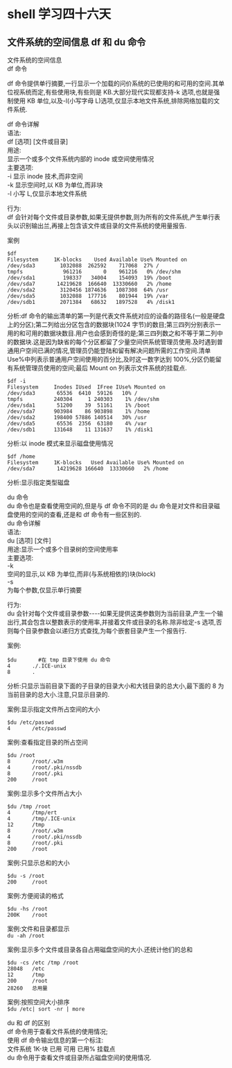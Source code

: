 # shell 学习四十六天
## 文件系统的空间信息 df 和 du 命令

文件系统的空间信息  
df 命令  
 
df 命令提供单行摘要,一行显示一个加载的问价系统的已使用的和可用的空间.其单位视系统而定,有些使用块,有些则是 KB.大部分现代实现都支持-k 选项,也就是强制使用 KB 单位,以及-l(小写字母 L)选项,仅显示本地文件系统,排除网络加载的文件系统.  
 
df 命令详解  
语法:  
df [选项] [文件或目录]  
用途:  
显示一个或多个文件系统内部的 inode 或空间使用情况  
主要选项:  
-i
显示 inode 技术,而非空间  
-k
显示空间时,以 KB 为单位,而非块  
-l
小写 L,仅显示本地文件系统  
 
行为:  
df 会针对每个文件或目录参数,如果无提供参数,则为所有的文件系统,产生单行表头以识别输出兰,再接上包含该文件或目录的文件系统的使用量报告.
 
 
案例  

```
$df  
Filesystem     1K-blocks    Used Available Use% Mounted on  
/dev/sda3        1032088  262592    717068  27% /  
tmpfs             961216       0    961216   0% /dev/shm  
/dev/sda1         198337   34004    154093  19% /boot  
/dev/sda7       14219628  166640  13330660   2% /home  
/dev/sda2        3120456 1874636   1087308  64% /usr  
/dev/sda5        1032088  177716    801944  19% /var  
/dev/sdb1        2071384   68632   1897528   4% /disk1  
```
 
分析:df 命令的输出清单的第一列是代表文件系统对应的设备的路径名(一般是硬盘上的分区);第二列给出分区包含的数据块(1024 字节)的数目;第三四列分别表示一用的和可用的数据块数目.用户也会感到奇怪的是;第三四列数之和不等于第二列中的数据块.这是因为缺省的每个分区都留了少量空间供系统管理员使用.及时遇到普通用户空间已满的情况,管理员仍能登陆和留有解决问题所需的工作空间.清单 Use%中列表示普通用户空间使用的百分比,及时这一数字达到 100%,分区仍能留有系统管理员使用的空间;最后 Mount on 列表示文件系统的挂载点.  
 
```
$df -i  
Filesystem     Inodes IUsed  IFree IUse% Mounted on  
/dev/sda3       65536  6410  59126   10% /  
tmpfs          240304     1 240303    1% /dev/shm  
/dev/sda1       51200    39  51161    1% /boot  
/dev/sda7      903984    86 903898    1% /home  
/dev/sda2      198400 57886 140514   30% /usr  
/dev/sda5       65536  2356  63180    4% /var  
/dev/sdb1      131648    11 131637    1% /disk1  
```

分析:以 inode 模式来显示磁盘使用情况
 
 
```
$df /home  
Filesystem     1K-blocks   Used Available Use% Mounted on  
/dev/sda7       14219628 166640  13330660   2% /home  
```

分析:显示指定类型磁盘  
 
 
du 命令  
du 命令也是查看使用空间的,但是与 df 命令不同的是 du 命令是对文件和目录磁盘使用的空间的查看,还是和 df 命令有一些区别的.  
du 命令详解  
语法:  
du [选项] [文件]  
用途:显示一个或多个目录树的空间使用率  
主要选项:  
-k  
空间的显示,以 KB 为单位,而非(与系统相依的)块(block)  
-s  
为每个参数,仅显示单行摘要  
 
行为:  
du 会针对每个文件或目录参数----如果无提供这类参数则为当前目录,产生一个输出行,其会包含以整数表示的使用率,并接着文件或目录的名称.除非给定-s 选项,否则每个目录参数会以递归方式查找,为每个嵌套目录产生一个报告行.  
 
案例:  

```
$du       #在 tmp 目录下使用 du 命令  
4       ./.ICE-unix  
8       .  
```  

分析:只显示当前目录下面的子目录的目录大小和大钱目录的总大小,最下面的 8 为当前目录的总大小.注意,只显示目录的.  
 
案例:显示指定文件所占空间的大小  

```
$du /etc/passwd  
4       /etc/passwd  
```
 
 
案例:查看指定目录的所占空间  

```
$du /root  
8       /root/.w3m  
4       /root/.pki/nssdb  
8       /root/.pki  
200     /root  
```
 
案例:显示多个文件所占大小  

```
$du /tmp /root  
4       /tmp/ert  
4       /tmp/.ICE-unix  
12      /tmp  
8       /root/.w3m  
4       /root/.pki/nssdb  
8       /root/.pki  
200     /root  
```
 
  
案例:只显示总和的大小  

```
$du -s /root  
200     /root  
```
 
案例:方便阅读的格式  

```
$du -hs /root  
200K    /root  
```
 
案例:文件和目录都显示  
```du -ah /root```
 
案例:显示多个文件或目录各自占用磁盘空间的大小.还统计他们的总和  

```
$du -cs /etc /tmp /root  
28048   /etc  
12      /tmp  
200     /root  
28260   总用量  
```
 
案例:按照空间大小排序  
```$du /etc| sort -nr | more ```
 
du 和 df 的区别  
df 命令用于查看文件系统的使用情况;  
使用 df 命令输出信息的第一个标注:  
文件系统             1K-块      已用      可用 已用% 挂载点   
du 命令用于查看文件或目录所占磁盘空间的使用情况.  